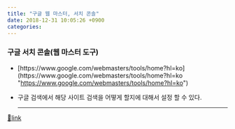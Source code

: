```yaml
---
title: "구글 웹 마스터, 서치 콘솔"
date: 2018-12-31 10:05:26 +0900
categories: 
---
```

  

### 구글 서치 콘솔(웹 마스터 도구)

- [](https://www.google.com/webmasters/tools/home?hl=ko "https://www.google.com/webmasters/tools/home?hl=ko")[https://www.google.com/webmasters/tools/home?hl=ko](https://www.google.com/webmasters/tools/home?hl=ko "https://www.google.com/webmasters/tools/home?hl=ko")
- 구글 검색에서 해당 사이트 검색을 어떻게 할지에 대해서 설정 할 수 있다.



  ***
[🔗link](http://www.mins01.com/mh/tech/read/1227)